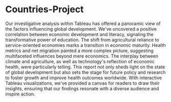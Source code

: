 # Countries-Project
Our investigative analysis within Tableau has offered a panoramic view of the factors influencing global development. We've uncovered a positive correlation between economic development and literacy, signaling the transformative power of education. The shift from agricultural reliance to service-oriented economies marks a transition in economic maturity. Health metrics and net migration painted a more complex picture, suggesting multifaceted influences beyond mere economics. The interplay between climate and agriculture, as well as technology's reflection of economic health, were particularly telling. This report not only sheds light on the state of global development but also sets the stage for future policy and research to foster growth and improve health outcomes worldwide. With interactive Tableau visualizations, we've provided a canvas for readers to draw their insights, ensuring that our findings resonate with a diverse audience and inspire action.
